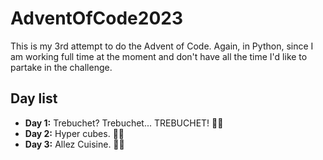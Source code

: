 # AdventOfCode2023

This is my 3rd attempt to do the Advent of Code. Again, in Python, since I am working full time at the moment and don't have all the time I'd like to partake in the challenge.

## Day list

- **Day 1:** Trebuchet? Trebuchet... TREBUCHET! 🌟🌟
- **Day 2:** Hyper cubes. 🌟🌟
- **Day 3:** Allez Cuisine. 🌟🌟